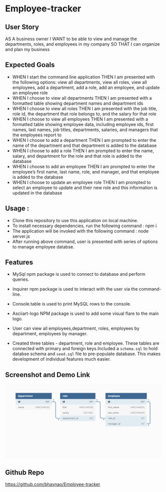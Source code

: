 # Employee-tracker

## User Story
AS A business owner
I WANT to be able to view and manage the departments, roles, and employees in my company
SO THAT I can organize and plan my business

## Expected Goals

* WHEN I start the command line application
THEN I am presented with the following options: view all departments, view all roles, view all employees, add a department, add a role, add an employee, and update an employee role
* WHEN I choose to view all departments
THEN I am presented with a formatted table showing department names and department ids
* WHEN I choose to view all roles
THEN I am presented with the job title, role id, the department that role belongs to, and the salary for that role
* WHEN I choose to view all employees
THEN I am presented with a formatted table showing employee data, including employee ids, first names, last names, job titles, departments, salaries, and managers that the employees report to
* WHEN I choose to add a department
THEN I am prompted to enter the name of the department and that department is added to the database
* WHEN I choose to add a role
THEN I am prompted to enter the name, salary, and department for the role and that role is added to the database
* WHEN I choose to add an employee
THEN I am prompted to enter the employee’s first name, last name, role, and manager, and that employee is added to the database
* WHEN I choose to update an employee role
THEN I am prompted to select an employee to update and their new role and this information is updated in the database 

## Usage :
* Clone this repository to use this application on local machine.
* To install necessary dependencies, run the following command :
npm i
* The application will be invoked with the following command : 
node server.js
* After running above command, user is presented with series of options to manage employee databse.

## Features 
* MySql npm package is used to connect to database and perform queries.

* Inquirer npm package is used to interact with the user via the command-line.

* Console.table is used to print MySQL rows to the console.

* Asciiart-logo NPM package is used to add some visual flare to the main logo.

* User can view all employees,department, roles, employees by department, employees by manager.

* Created three tables - department, role and employee. These tables are connected with primary and foreign keys.Included a `schema.sql` to hold databse schema and `seed.sql` file to pre-populate database. This makes development of individual features much easier.

## Screenshot and Demo Link
![Database Schema](./assets/schema.png)

## Github Repo
https://github.com/bhavnao/Employee-tracker

